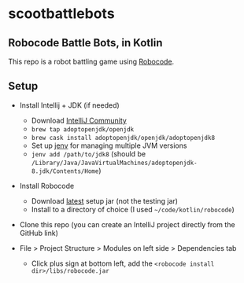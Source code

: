 # scootbattlebots
Robocode Battle Bots, in Kotlin
-----

This repo is a robot battling game using [Robocode](https://robocode.sourceforge.io/).

Setup
---

- Install Intellij + JDK (if needed)
  - Download [IntelliJ Community](https://www.jetbrains.com/idea/download/#section=mac)
  - `brew tap adoptopenjdk/openjdk`
  - `brew cask install adoptopenjdk/openjdk/adoptopenjdk8`
  - Set up [jenv](https://developer.bring.com/blog/configuring-jenv-the-right-way/) for managing multiple JVM versions
  - `jenv add /path/to/jdk8` (should be `/Library/Java/JavaVirtualMachines/adoptopenjdk-8.jdk/Contents/Home`)
  
- Install Robocode
  - Download [latest](https://sourceforge.net/projects/robocode/files/robocode/) setup jar (not the testing jar)
  - Install to a directory of choice (I used `~/code/kotlin/robocode`)
  
- Clone this repo (you can create an IntelliJ project directly from the GitHub link)

- File > Project Structure > Modules on left side > Dependencies tab
  - Click plus sign at bottom left, add the `<robocode install dir>/libs/robocode.jar`
